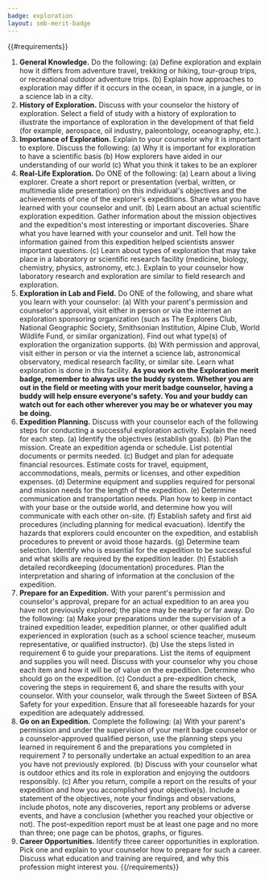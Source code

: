 ```yaml
---
badge: exploration
layout: smb-merit-badge
---
```


{{#requirements}}
1. **General Knowledge.** Do the following:
    (a) Define exploration and explain how it differs from adventure travel, trekking or hiking, tour-group trips, or recreational outdoor adventure trips.
    (b) Explain how approaches to exploration may differ if it occurs in the ocean, in space, in a jungle, or in a science lab in a city.
2. **History of Exploration.** Discuss with your counselor the history of exploration. Select a field of study with a history of exploration to illustrate the importance of exploration in the development of that field (for example, aerospace, oil industry, paleontology, oceanography, etc.).
3. **Importance of Exploration.** Explain to your counselor why it is important to explore. Discuss the following:
    (a) Why it is important for exploration to have a scientific basis
    (b) How explorers have aided in our understanding of our world
    (c) What you think it takes to be an explorer
4. **Real-Life Exploration.** Do ONE of the following:
    (a) Learn about a living explorer. Create a short report or presentation (verbal, written, or multimedia slide presentation) on this individual's objectives and the achievements of one of the explorer's expeditions. Share what you have learned with your counselor and unit.
    (b) Learn about an actual scientific exploration expedition. Gather information about the mission objectives and the expedition's most interesting or important discoveries. Share what you have learned with your counselor and unit. Tell how the information gained from this expedition helped scientists answer important questions.
    (c) Learn about types of exploration that may take place in a laboratory or scientific research facility (medicine, biology, chemistry, physics, astronomy, etc.). Explain to your counselor how laboratory research and exploration are similar to field research and exploration.
5. **Exploration in Lab and Field.** Do ONE of the following, and share what you learn with your counselor:
    (a) With your parent's permission and counselor's approval, visit either in person or via the internet an exploration sponsoring organization (such as The Explorers Club, National Geographic Society, Smithsonian Institution, Alpine Club, World Wildlife Fund, or similar organization). Find out what type(s) of exploration the organization supports.
    (b) With permission and approval, visit either in person or via the internet a science lab, astronomical observatory, medical research facility, or similar site. Learn what exploration is done in this facility.
    **As you work on the Exploration merit badge, remember to always use the buddy system. Whether you are out in the field or meeting with your merit badge counselor, having a buddy will help ensure everyone's safety. You and your buddy can watch out for each other wherever you may be or whatever you may be doing.**
6. **Expedition Planning.** Discuss with your counselor each of the following steps for conducting a successful exploration activity. Explain the need for each step.
    (a) Identify the objectives (establish goals).
    (b) Plan the mission. Create an expedition agenda or schedule. List potential documents or permits needed.
    (c) Budget and plan for adequate financial resources. Estimate costs for travel, equipment, accommodations, meals, permits or licenses, and other expedition expenses.
    (d) Determine equipment and supplies required for personal and mission needs for the length of the expedition.
    (e) Determine communication and transportation needs. Plan how to keep in contact with your base or the outside world, and determine how you will communicate with each other on-site.
    (f) Establish safety and first aid procedures (including planning for medical evacuation). Identify the hazards that explorers could encounter on the expedition, and establish procedures to prevent or avoid those hazards.
    (g) Determine team selection. Identify who is essential for the expedition to be successful and what skills are required by the expedition leader.
    (h) Establish detailed recordkeeping (documentation) procedures. Plan the interpretation and sharing of information at the conclusion of the expedition.
7. **Prepare for an Expedition.** With your parent's permission and counselor's approval, prepare for an actual expedition to an area you have not previously explored; the place may be nearby or far away. Do the following:
    (a) Make your preparations under the supervision of a trained expedition leader, expedition planner, or other qualified adult experienced in exploration (such as a school science teacher, museum representative, or qualified instructor).
    (b) Use the steps listed in requirement 6 to guide your preparations. List the items of equipment and supplies you will need. Discuss with your counselor why you chose each item and how it will be of value on the expedition. Determine who should go on the expedition.
    (c) Conduct a pre-expedition check, covering the steps in requirement 6, and share the results with your counselor. With your counselor, walk through the Sweet Sixteen of BSA Safety for your expedition. Ensure that all foreseeable hazards for your expedition are adequately addressed.
8. **Go on an Expedition.** Complete the following:
    (a) With your parent's permission and under the supervision of your merit badge counselor or a counselor-approved qualified person, use the planning steps you learned in requirement 6 and the preparations you completed in requirement 7 to personally undertake an actual expedition to an area you have not previously explored.
    (b) Discuss with your counselor what is outdoor ethics and its role in exploration and enjoying the outdoors responsibly.
    (c) After you return, compile a report on the results of your expedition and how you accomplished your objective(s). Include a statement of the objectives, note your findings and observations, include photos, note any discoveries, report any problems or adverse events, and have a conclusion (whether you reached your objective or not). The post-expedition report must be at least one page and no more than three; one page can be photos, graphs, or figures.
9. **Career Opportunities.** Identify three career opportunities in exploration. Pick one and explain to your counselor how to prepare for such a career. Discuss what education and training are required, and why this profession might interest you.
{{/requirements}}
